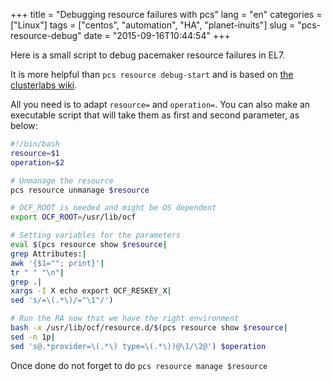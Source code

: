 +++
title = "Debugging resource failures with pcs"
lang = "en"
categories = ["Linux"]
tags = ["centos", "automation", "HA", "planet-inuits"]
slug = "pcs-resource-debug"
date = "2015-09-16T10:44:54"
+++

Here is a small script to debug pacemaker resource failures in EL7.

It is more helpful than `pcs resource debug-start` and is based on
[the clusterlabs wiki](http://clusterlabs.org/wiki/Debugging_Resource_Failures).

All you need is to adapt `resource=` and `operation=`. You can also make an
executable script that will take them as first and second parameter, as below:

```bash
#!/bin/bash
resource=$1
operation=$2

# Unmanage the resource
pcs resource unmanage $resource

# OCF_ROOT is needed and might be OS dependent
export OCF_ROOT=/usr/lib/ocf

# Setting variables for the parameters
eval $(pcs resource show $resource|
grep Attributes:|
awk '{$1=""; print}'|
tr " " "\n"|
grep .|
xargs -I X echo export OCF_RESKEY_X|
sed 's/=\(.*\)/="\1"/')

# Run the RA now that we have the right environment
bash -x /usr/lib/ocf/resource.d/$(pcs resource show $resource|
sed -n 1p|
sed 's@.*provider=\(.*\) type=\(.*\))@\1/\2@') $operation
```

Once done do not forget to do `pcs resource manage $resource`
